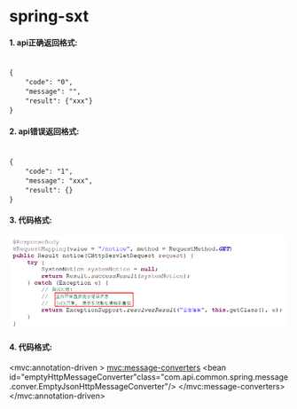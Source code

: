 # spring-sxt

#### 1. api正确返回格式:

<code>
{
    "code": "0",
	"message": "", 
	"result": {"xxx"}
}
</code>

#### 2. api错误返回格式:
<code>
{
    "code": "1",
	"message": "xxx", 
	"result": {}
}
</code>

#### 3. 代码格式:
![](https://raw.githubusercontent.com/what-sxt/spring-sxt/master/template.png)

#### 4. 代码格式:

<mvc:annotation-driven >
  <mvc:message-converters>
    <bean id="emptyHttpMessageConverter"class="com.api.common.spring.message.conver.EmptyJsonHttpMessageConverter"/>
  </mvc:message-converters>
</mvc:annotation-driven>


<bean id="resultResponseBodyAdvice" class="com.api.common.spring.advice.ResultResponseBodyAdvice" />


<bean id="exceptionResolver" class="com.api.common.exception.exceptionHanlder.SpringIelpmExceptionJsonHandler" />















